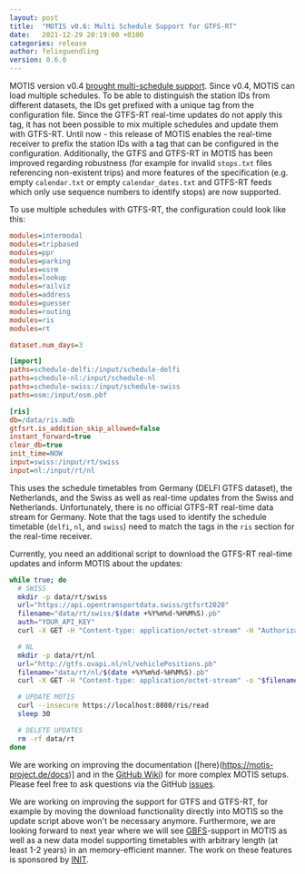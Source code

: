 ```yaml
---
layout: post
title:  "MOTIS v0.6: Multi Schedule Support for GTFS-RT"
date:   2021-12-29 20:19:00 +0100
categories: release
author: felixguendling
version: 0.6.0
---
```


MOTIS version v0.4 [brought multi-schedule support](motis-project.de/release/2021/08/10/motis-multi-schedule-release.html). Since v0.4, MOTIS can load multiple schedules. To be able to distinguish the station IDs from different datasets, the IDs get prefixed with a unique tag from the configuration file. Since the GTFS-RT real-time updates do not apply this tag, it has not been possible to mix multiple schedules and update them with GTFS-RT. Until now - this release of MOTIS enables the real-time receiver to prefix the station IDs with a tag that can be configured in the configuration. Additionally, the GTFS and GTFS-RT in MOTIS has been improved regarding robustness (for example for invalid `stops.txt` files referencing non-existent trips) and more features of the specification (e.g. empty `calendar.txt` or empty `calendar_dates.txt` and GTFS-RT feeds which only use sequence numbers to identify stops) are now supported.

To use multiple schedules with GTFS-RT, the configuration could look like this:

```ini
modules=intermodal
modules=tripbased
modules=ppr
modules=parking
modules=osrm
modules=lookup
modules=railviz
modules=address
modules=guesser
modules=routing
modules=ris
modules=rt

dataset.num_days=3

[import]
paths=schedule-delfi:/input/schedule-delfi
paths=schedule-nl:/input/schedule-nl
paths=schedule-swiss:/input/schedule-swiss
paths=osm:/input/osm.pbf

[ris]
db=/data/ris.mdb
gtfsrt.is_addition_skip_allowed=false
instant_forward=true
clear_db=true
init_time=NOW
input=swiss:/input/rt/swiss
input=nl:/input/rt/nl
```

This uses the schedule timetables from Germany (DELFI GTFS dataset), the Netherlands, and the Swiss as well as real-time updates from the Swiss and Netherlands. Unfortunately, there is no official GTFS-RT real-time data stream for Germany. Note that the tags used to identify the schedule timetable (`delfi`, `nl`, and `swiss`) need to match the tags in the `ris` section for the real-time receiver.

Currently, you need an additional script to download the GTFS-RT real-time updates and inform MOTIS about the updates:

```sh
while true; do
  # SWISS
  mkdir -p data/rt/swiss
  url="https://api.opentransportdata.swiss/gtfsrt2020"
  filename="data/rt/swiss/$(date +%Y%m%d-%H%M%S).pb"
  auth="YOUR_API_KEY"
  curl -X GET -H "Content-type: application/octet-stream" -H "Authorization: ${auth}" -o "$filename" "$url"

  # NL
  mkdir -p data/rt/nl
  url="http://gtfs.ovapi.nl/nl/vehiclePositions.pb"
  filename="data/rt/nl/$(date +%Y%m%d-%H%M%S).pb"
  curl -X GET -H "Content-type: application/octet-stream" -o "$filename" "$url"

  # UPDATE MOTIS
  curl --insecure https://localhost:8080/ris/read
  sleep 30

  # DELETE UPDATES
  rm -rf data/rt
done
```

We are working on improving the documentation ([here)(https://motis-project.de/docs)] and in the [GitHub Wiki](https://github.com/motis-project/motis/wiki)) for more complex MOTIS setups. Please feel free to ask questions via the GitHub [issues](https://github.com/motis-project/motis/issues).

We are working on improving the support for GTFS and GTFS-RT, for example by moving the download functionality directly into MOTIS so the update script above won't be necessary anymore. Furthermore, we are looking forward to next year where we will see [GBFS](https://github.com/NABSA/gbfs)-support in MOTIS as well as a new data model supporting timetables with arbitrary length (at least 1-2 years) in an memory-efficient manner. The work on these features is sponsored by [INIT](initse.com).